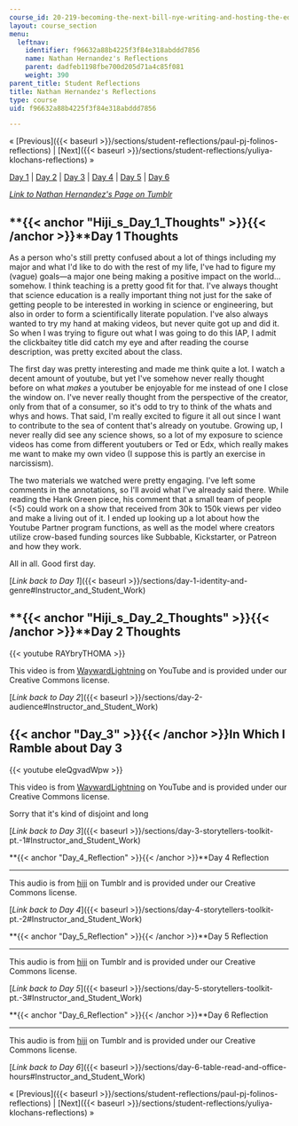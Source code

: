 ```yaml
---
course_id: 20-219-becoming-the-next-bill-nye-writing-and-hosting-the-educational-show-january-iap-2015
layout: course_section
menu:
  leftnav:
    identifier: f96632a88b4225f3f84e318abddd7856
    name: Nathan Hernandez's Reflections
    parent: dadfeb1198fbe700d205d71a4c85f081
    weight: 390
parent_title: Student Reflections
title: Nathan Hernandez's Reflections
type: course
uid: f96632a88b4225f3f84e318abddd7856

---
```


« [Previous]({{< baseurl >}}/sections/student-reflections/paul-pj-folinos-reflections) | [Next]({{< baseurl >}}/sections/student-reflections/yuliya-klochans-reflections) »

[Day 1](#Hiji_s_Day_1_Thoughts) | [Day 2](#Hiji_s_Day_2_Thoughts) | [Day 3](#Day_3) | [Day 4](#Day_4_Reflection) | [Day 5](#Day_5_Reflection) | [Day 6](#Day_6_Reflection)

[_Link to_ _Nathan Hernandez's Page on Tumblr_](http://mit219.tumblr.com/tagged/hiji)

**{{< anchor "Hiji_s_Day_1_Thoughts" >}}{{< /anchor >}}**Day 1 Thoughts
-----------------------------------------------------------------------

As a person who's still pretty confused about a lot of things including my major and what I'd like to do with the rest of my life, I've had to figure my (vague) goals—a major one being making a positive impact on the world…somehow. I think teaching is a pretty good fit for that. I've always thought that science education is a really important thing not just for the sake of getting people to be interested in working in science or engineering, but also in order to form a scientifically literate population. I've also always wanted to try my hand at making videos, but never quite got up and did it. So when I was trying to figure out what I was going to do this IAP, I admit the clickbaitey title did catch my eye and after reading the course description, was pretty excited about the class.

The first day was pretty interesting and made me think quite a lot. I watch a decent amount of youtube, but yet I've somehow never really thought before on what _makes_ a youtuber be enjoyable for me instead of one I close the window on. I've never really thought from the perspective of the creator, only from that of a consumer, so it's odd to try to think of the whats and whys and hows. That said, I'm really excited to figure it all out since I want to contribute to the sea of content that's already on youtube. Growing up, I never really did see any science shows, so a lot of my exposure to science videos has come from different youtubers or Ted or Edx, which really makes me want to make my own video (I suppose this is partly an exercise in narcissism).

The two materials we watched were pretty engaging. I've left some comments in the annotations, so I'll avoid what I've already said there. While reading the Hank Green piece, his comment that a small team of people (<5) could work on a show that received from 30k to 150k views per video and make a living out of it. I ended up looking up a lot about how the Youtube Partner program functions, as well as the model where creators utilize crow-based funding sources like Subbable, Kickstarter, or Patreon and how they work.

All in all. Good first day.

[_Link back to Day 1_]({{< baseurl >}}/sections/day-1-identity-and-genre#Instructor_and_Student_Work)

**{{< anchor "Hiji_s_Day_2_Thoughts" >}}{{< /anchor >}}**Day 2 Thoughts
-----------------------------------------------------------------------

{{< youtube RAYbryTHOMA >}}

This video is from [WaywardLightning](https://www.youtube.com/channel/UC1vNk_LtxsFjmerk7_M7HJg) on YouTube and is provided under our Creative Commons license.

[_Link back to Day 2_]({{< baseurl >}}/sections/day-2-audience#Instructor_and_Student_Work)

{{< anchor "Day_3" >}}{{< /anchor >}}In Which I Ramble about Day 3
------------------------------------------------------------------

{{< youtube eIeQgvadWpw >}}

This video is from [WaywardLightning](https://www.youtube.com/channel/UC1vNk_LtxsFjmerk7_M7HJg) on YouTube and is provided under our Creative Commons license.

Sorry that it's kind of disjoint and long

[_Link back to Day 3_]({{< baseurl >}}/sections/day-3-storytellers-toolkit-pt.-1#Instructor_and_Student_Work)

**{{< anchor "Day_4_Reflection" >}}{{< /anchor >}}**Day 4 Reflection  

-----------------------------------------------------------------------

This audio is from [hiji](http://mit219.tumblr.com/tagged/hiji) on Tumblr and is provided under our Creative Commons license.

[_Link back to Day 4_]({{< baseurl >}}/sections/day-4-storytellers-toolkit-pt.-2#Instructor_and_Student_Work)

**{{< anchor "Day_5_Reflection" >}}{{< /anchor >}}**Day 5 Reflection  

-----------------------------------------------------------------------

This audio is from [hiji](http://mit219.tumblr.com/tagged/hiji) on Tumblr and is provided under our Creative Commons license.

[_Link back to Day 5_]({{< baseurl >}}/sections/day-5-storytellers-toolkit-pt.-3#Instructor_and_Student_Work)

**{{< anchor "Day_6_Reflection" >}}{{< /anchor >}}**Day 6 Reflection  

-----------------------------------------------------------------------

This audio is from [hiji](http://mit219.tumblr.com/tagged/hiji) on Tumblr and is provided under our Creative Commons license.

[_Link back to Day 6_]({{< baseurl >}}/sections/day-6-table-read-and-office-hours#Instructor_and_Student_Work)

« [Previous]({{< baseurl >}}/sections/student-reflections/paul-pj-folinos-reflections) | [Next]({{< baseurl >}}/sections/student-reflections/yuliya-klochans-reflections) »